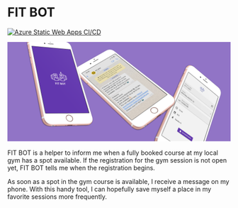 # FIT BOT

[![Azure Static Web Apps CI/CD](https://github.com/benjaminkech/fit-bot/actions/workflows/azure-static-web-apps-black-ocean-0249d7603.yml/badge.svg)](https://github.com/benjaminkech/fit-bot/actions/workflows/azure-static-web-apps-black-ocean-0249d7603.yml)

![client](./docs/banner.png)

FIT BOT is a helper to inform me when a fully booked course at my local gym has a spot available. If the registration for the gym session is not open yet, FIT BOT tells me when the registration begins.

As soon as a spot in the gym course is available, I receive a message on my phone. With this handy tool, I can hopefully save myself a place in my favorite sessions more frequently.
